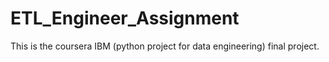 # ETL_Engineer_Assignment
 This is the coursera IBM (python project for data engineering) final project.
 
